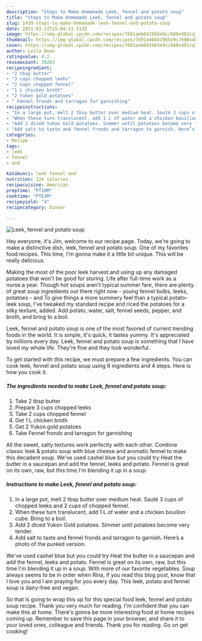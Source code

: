 ```yaml
---
description: "Steps to Make Homemade Leek, fennel and potato soup"
title: "Steps to Make Homemade Leek, fennel and potato soup"
slug: 1439-steps-to-make-homemade-leek-fennel-and-potato-soup
date: 2021-03-22T15:04:21.513Z
image: https://img-global.cpcdn.com/recipes/7691aeb641965e9c/680x482cq70/leek-fennel-and-potato-soup-recipe-main-photo.jpg
thumbnail: https://img-global.cpcdn.com/recipes/7691aeb641965e9c/680x482cq70/leek-fennel-and-potato-soup-recipe-main-photo.jpg
cover: https://img-global.cpcdn.com/recipes/7691aeb641965e9c/680x482cq70/leek-fennel-and-potato-soup-recipe-main-photo.jpg
author: Leila Dean
ratingvalue: 4.2
reviewcount: 30203
recipeingredient:
- "2 tbsp butter"
- "3 cups chopped leeks"
- "2 cups chopped fennel"
- "1 L chicken broth"
- "2 Yukon gold potatoes"
- " Fennel fronds and tarragon for garnishing"
recipeinstructions:
- "In a large pot, melt 2 tbsp butter over medium heat. Sauté 3 cups of chopped leeks and 2 cups of chopped fennel."
- "When these turn translucent, add 1 L of water and a chicken bouillon cube. Bring to a boil."
- "Add 2 diced Yukon Gold potatoes. Simmer until potatoes become very tender."
- "Add salt to taste and fennel fronds and tarragon to garnish. Here’s a photo of the puréed version."
categories:
- Recipe
tags:
- leek
- fennel
- and

katakunci: leek fennel and 
nutrition: 224 calories
recipecuisine: American
preptime: "PT10M"
cooktime: "PT53M"
recipeyield: "4"
recipecategory: Dinner

---
```



![Leek, fennel and potato soup](https://img-global.cpcdn.com/recipes/7691aeb641965e9c/680x482cq70/leek-fennel-and-potato-soup-recipe-main-photo.jpg)

Hey everyone, it's Jim, welcome to our recipe page. Today, we're going to make a distinctive dish, leek, fennel and potato soup. One of my favorites food recipes. This time, I'm gonna make it a little bit unique. This will be really delicious.

Making the most of the poor leek harvest.and using up any damaged potatoes that won&#39;t be good for storing. Life after full-time work as a nurse.a year. Though hot soups aren&#39;t typical summer fare, there are plenty of great soup ingredients out there right now - young fennel bulbs, leeks, potatoes - and To give things a more summery feel than a typical potato-leek soup, I&#39;ve tweaked my standard recipe and riced the potatoes for a silky texture, added. Add potato, water, salt, fennel seeds, pepper, and broth, and bring to a boil.

Leek, fennel and potato soup is one of the most favored of current trending foods in the world. It is simple, it's quick, it tastes yummy. It's appreciated by millions every day. Leek, fennel and potato soup is something that I have loved my whole life. They're fine and they look wonderful.


To get started with this recipe, we must prepare a few ingredients. You can cook leek, fennel and potato soup using 6 ingredients and 4 steps. Here is how you cook it.

<!--inarticleads1-->

##### The ingredients needed to make Leek, fennel and potato soup:

1. Take 2 tbsp butter
1. Prepare 3 cups chopped leeks
1. Take 2 cups chopped fennel
1. Get 1 L chicken broth
1. Get 2 Yukon gold potatoes
1. Take  Fennel fronds and tarragon for garnishing


All the sweet, salty textures work perfectly with each other. Combine classic leek &amp; potato soup with blue cheese and aromatic fennel to make this decadent soup. We&#39;ve used cashel blue but you could try Heat the butter in a saucepan and add the fennel, leeks and potato. Fennel is great on its own, raw, but this time I&#39;m blending it up in a soup. 

<!--inarticleads2-->

##### Instructions to make Leek, fennel and potato soup:

1. In a large pot, melt 2 tbsp butter over medium heat. Sauté 3 cups of chopped leeks and 2 cups of chopped fennel.
1. When these turn translucent, add 1 L of water and a chicken bouillon cube. Bring to a boil.
1. Add 2 diced Yukon Gold potatoes. Simmer until potatoes become very tender.
1. Add salt to taste and fennel fronds and tarragon to garnish. Here’s a photo of the puréed version.


We&#39;ve used cashel blue but you could try Heat the butter in a saucepan and add the fennel, leeks and potato. Fennel is great on its own, raw, but this time I&#39;m blending it up in a soup. With more of our favorite vegetables. Soup always seems to be in order when Rina, if you read this blog post, know that I love you and I am praying for you every day. This leek, potato and fennel soup is dairy-free and vegan. 

So that is going to wrap this up for this special food leek, fennel and potato soup recipe. Thank you very much for reading. I'm confident that you can make this at home. There's gonna be more interesting food at home recipes coming up. Remember to save this page in your browser, and share it to your loved ones, colleague and friends. Thank you for reading. Go on get cooking!
